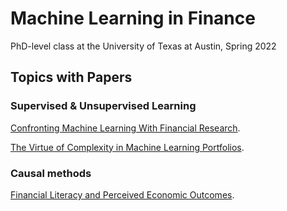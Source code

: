 # Machine Learning in Finance 
PhD-level class at the University of Texas at Austin, Spring 2022

## Topics with Papers

### Supervised & Unsupervised Learning

[Confronting Machine Learning With Financial Research](https://arxiv.org/pdf/2103.00366.pdf).

[The Virtue of Complexity in Machine Learning Portfolios](https://papers.ssrn.com/sol3/papers.cfm?abstract_id=3984925).

### Causal methods

[Financial Literacy and Perceived Economic Outcomes](https://papers.ssrn.com/sol3/papers.cfm?abstract_id=3302978).

